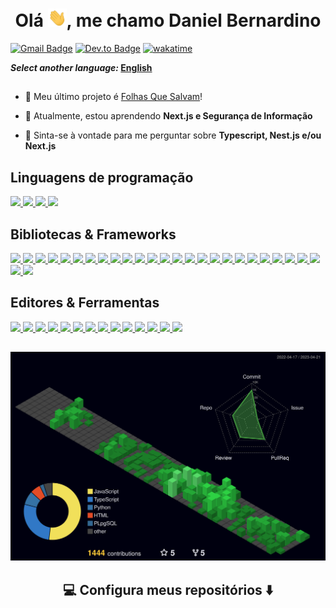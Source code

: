 <h1 align="center">Olá  <img src="https://github.com/ABSphreak/ABSphreak/blob/master/gifs/Hi.gif" width="30">, me chamo Daniel Bernardino</h1>

[![Gmail Badge](https://img.shields.io/badge/-dn.danielbernardino@gmail.com-c14438?style=flat&logo=Gmail&logoColor=white)](mailto:dn.danielbernardino@gmail.com "Connect via Email")
[![Dev.to Badge](https://img.shields.io/badge/-daniel__bernardino-000000?style=flat&logo=dev.to&logoColor=white)](https://dev.to/daniel__bernardino/ "Follow on Dev.to")
[![wakatime](https://wakatime.com/badge/user/405812c5-287c-467b-acf7-6adc655d02a2.svg)](https://wakatime.com/@405812c5-287c-467b-acf7-6adc655d02a2)

<!-- 
[![Instagram Badge](https://img.shields.io/badge/-@daniel__bernardino-f25b85?style=flat&logo=Instagram&logoColor=white)](https://www.instagram.com/daniel__bernardino/ "Follow on Instagram")
[![Linkedin Badge](https://img.shields.io/badge/-Daniel-0072b1?style=flat&logo=Linkedin&logoColor=white)](https://www.linkedin.com/in/samujjwaal/ "Connect on LinkedIn")
<img align="right" src="https://media1.giphy.com/media/13HgwGsXF0aiGY/giphy.gif" /> 
-->

**_Select another language:_ [English](https://github.com/daniel-bernardino747/daniel-bernardino747/blob/main/README-PT.md)**

##

- 🔭 Meu último projeto é [Folhas Que Salvam](https://github.com/daniel-bernardino747/folhasquesalvam)!

- 🌱 Atualmente, estou aprendendo **Next.js e Segurança de Informação**

- 💬 Sinta-se à vontade para me perguntar sobre **Typescript, Nest.js e/ou Next.js**

<div>
  <div>
    <h2>Linguagens de programação</h2>
    <div>
      <a href="http://www.python.org/" target="blank">
         <img src="https://img.shields.io/badge/-Python-yellow?style=for-the-badge&color=f1d356" /> 
      </a>
      <a href="https://developer.mozilla.org/pt-BR/docs/Web/HTML/" target="blank">
        <img src="https://img.shields.io/badge/-HTML-orange?style=for-the-badge&color=d84a2e" /> 
      </a>
      <a href="https://developer.mozilla.org/pt-BR/docs/Web/CSS" target="blank">
        <img src="https://img.shields.io/badge/-CSS-blue?style=for-the-badge&color=3173d9" /> 
      </a>
      <a href="https://developer.mozilla.org/pt-BR/docs/Web/JavaScript/" target="blank">
        <img src="https://img.shields.io/badge/-JavaScript-yellow?style=for-the-badge&color=e9d54c" /> 
      </a>
    </div>
  </div>
  
  <div>
    <h2>Bibliotecas & Frameworks</h2>
    <div>
      <a href="http://pt-br.reactjs.org/" target="blank">
         <img src="https://img.shields.io/badge/-React-blue?style=for-the-badge&color=5ed2f2" /> 
      </a>
      <a href="https://nodejs.org/en/" target="blank">
         <img src="https://img.shields.io/badge/-NodeJS-blue?style=for-the-badge&color=83ce3f" /> 
      </a>
      <a href="https://www.typescriptlang.org/" target="blank">
         <img src="https://img.shields.io/badge/-Typescript-blue?style=for-the-badge&color=007acc" /> 
      </a>
      <a href="https://expressjs.com/" target="blank">
         <img src="https://img.shields.io/badge/-express-blue?style=for-the-badge&color=fff" /> 
      </a>
      <a href="https://eslint.org/" target="blank">
         <img src="https://img.shields.io/badge/-Eslint-blue?style=for-the-badge&color=4c63ba" /> 
      </a>
      <a href="https://www.mongodb.com/home" target="blank">
         <img src="https://img.shields.io/badge/-mongodb-blue?style=for-the-badge&color=439934" /> 
      </a>
      <a href="https://www.postgresql.org/" target="blank">
         <img src="https://img.shields.io/badge/-postgresql-blue?style=for-the-badge&color=336791" /> 
      </a>
      <a href="https://tailwindcss.com/" target="blank">
         <img src="https://img.shields.io/badge/-tailwindcss-blue?style=for-the-badge&color=38b2ac" /> 
      </a>
      <a href="https://styled-components.com/" target="blank"> 
         <img src="https://img.shields.io/badge/-styled component-blue?style=for-the-badge&color=d87092" /> 
      </a>
      <a href="https://tanstack.com/query/latest" target="blank"> 
         <img src="https://img.shields.io/badge/-react query-blue?style=for-the-badge&color=ed6f37" /> 
      </a>
      <a href="https://nextjs.org/" target="blank"> 
         <img src="https://img.shields.io/badge/-next-blue?style=for-the-badge&color=000000" /> 
      </a>
      <a href="https://clerk.com/" target="blank"> 
         <img src="https://img.shields.io/badge/-clerk-blue?style=for-the-badge&color=202952" /> 
      </a>
      <a href=https://axios-http.com/ptbr/" target="blank"> 
         <img src="https://img.shields.io/badge/-tailwindcss-blue?style=for-the-badge&color=5c7ae3" /> 
      </a>
      <a href="https://developer.mozilla.org/en-US/docs/Web/API/fetch" target="blank"> 
         <img src="https://img.shields.io/badge/-fetch api-blue?style=for-the-badge&color=f5dd50" /> 
      </a>
      <a href="https://webpack.js.org/" target="blank"> 
         <img src="https://img.shields.io/badge/-webpack-blue?style=for-the-badge&color=75aec9" /> 
      </a>
      <a href="https://babeljs.io/" target="blank"> 
         <img src="https://img.shields.io/badge/-babel-blue?style=for-the-badge&color=f0db52" /> 
      </a>
      <a href="https://prettier.io/" target="blank"> 
         <img src="https://img.shields.io/badge/-prettier-blue?style=for-the-badge&color=1a2b33" /> 
      </a>
      <a href="https://storybook.js.org/" target="blank"> 
         <img src="https://img.shields.io/badge/-storybook-blue?style=for-the-badge&color=e45275" /> 
      </a>
      <a href="https://nestjs.com/" target="blank"> 
         <img src="https://img.shields.io/badge/-nest-blue?style=for-the-badge&color=df444f" /> 
      </a>
      <a href="https://www.prisma.io/" target="blank"> 
         <img src="https://img.shields.io/badge/-prisma-blue?style=for-the-badge&color=293547" /> 
      </a>
      <a href="https://mongoosejs.com/" target="blank"> 
         <img src="https://img.shields.io/badge/-mongoose-blue?style=for-the-badge&color=852018" /> 
      </a>
      <a href="https://aws.amazon.com/pt/?nc2=h_lg" target="blank"> 
         <img src="https://img.shields.io/badge/-aws-blue?style=for-the-badge&color=e5903f" /> 
      </a>
      <a href="https://redis.io/" target="blank"> 
         <img src="https://img.shields.io/badge/-redis-blue?style=for-the-badge&color=d8392c" /> 
      </a>
      <a href="https://www.docker.com/" target="blank"> 
         <img src="https://img.shields.io/badge/-docker-blue?style=for-the-badge&color=06488c" /> 
      </a>
      <a href="https://jwt.io/" target="blank"> 
         <img src="https://img.shields.io/badge/-jwt-blue?style=for-the-badge&color=00f2e8" /> 
      </a>
      <a href="https://oauth.net/" target="blank"> 
         <img src="https://img.shields.io/badge/-oauth-blue?style=for-the-badge&color=c3e04b" /> 
      </a>
      <a href="https://jestjs.io/pt-BR/" target="blank"> 
         <img src="https://img.shields.io/badge/-jest-blue?style=for-the-badge&color=47c439" /> 
      </a>
    </div>
  </div>
  
  
  
  
  
  <div>
    <h2>Editores & Ferramentas</h2>
    <div>
      <a href="https://www.jetbrains.com/" target="blank">
         <img src="https://img.shields.io/badge/-jetbrains-blue?style=for-the-badge&color=000" /> 
      </a>
      <a href="https://code.visualstudio.com/" target="blank">
         <img src="https://img.shields.io/badge/-vscode-blue?style=for-the-badge&color=0176c6" /> 
      </a>
      <a href="https://git-scm.com/" target="blank">
         <img src="https://img.shields.io/badge/-git-blue?style=for-the-badge&color=f35034" /> 
      </a>
      <a href="https://www.figma.com/" target="blank">
         <img src="https://img.shields.io/badge/-figma-blue?style=for-the-badge&color=e864a1" /> 
      </a>
      <a href="https://jupyter.org/" target="blank">
         <img src="https://img.shields.io/badge/-jupiter-blue?style=for-the-badge&color=f3793a" /> 
      </a>
      <a href="https://www.mysql.com/" target="blank">
         <img src="https://img.shields.io/badge/-mysql-blue?style=for-the-badge&color=00618a" /> 
      </a>
      <a href="https://kernel.org/" target="blank">
         <img src="https://img.shields.io/badge/-linux-blue?style=for-the-badge&color=fed24e" /> 
      </a>
      <a href="https://www.notion.so/" target="blank"> 
         <img src="https://img.shields.io/badge/-notion-blue?style=for-the-badge&color=000000" /> 
      </a>
      <a href="https://trello.com/" target="blank"> 
         <img src="https://img.shields.io/badge/-trello-blue?style=for-the-badge&color=0175ba" /> 
      </a>
      <a href="https://www.atlassian.com/software/jira" target="blank"> 
         <img src="https://img.shields.io/badge/-jira-blue?style=for-the-badge&color=2270d4" /> 
      </a>
      <a href="https://asana.com/pt?noredirect" target="blank"> 
         <img src="https://img.shields.io/badge/-asana-blue?style=for-the-badge&color=ec6561" /> 
      </a>
      <a href="https://vercel.com/" target="blank"> 
         <img src="https://img.shields.io/badge/-vercel-blue?style=for-the-badge&color=000000" /> 
      </a>
      <a href="https://render.com/" target="blank"> 
         <img src="https://img.shields.io/badge/-render-blue?style=for-the-badge&color=171833" /> 
      </a>
      <a href="https://railway.app/" target="blank"> 
         <img src="https://img.shields.io/badge/-railway-blue?style=for-the-badge&color=fffeff" /> 
      </a>
    </div>
  </div>
</div>

##

![](./profile-3d-contrib/profile-night-green.svg)

<h2  align="center">💻 Configura meus repositórios ⬇️ </h2>
